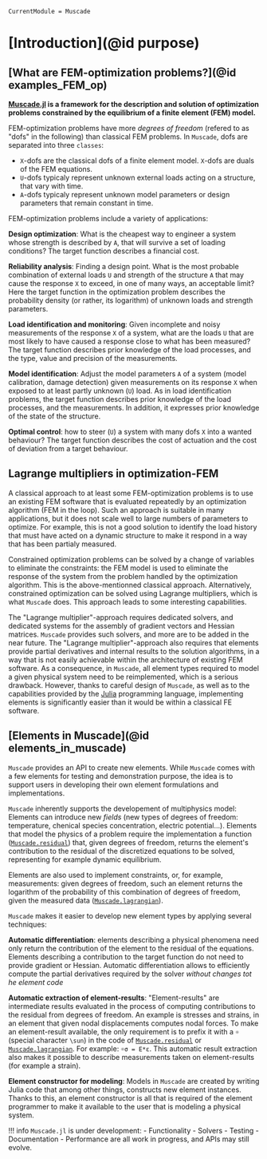 
```@meta
CurrentModule = Muscade
```

# [Introduction](@id purpose)

## [What are FEM-optimization problems?](@id examples_FEM_op)

**[Muscade.jl](https://github.com/SINTEF/Muscade.jl) is a framework for the description and solution of optimization problems constrained by the equilibrium of a finite element (FEM) model.**

FEM-optimization problems have more *degrees of freedom* (refered to as "dofs" in the following) than classical FEM problems. In `Muscade`, dofs are separated into three `classes`:

- `X`-dofs are the classical dofs of a finite element model. `X`-dofs are duals of the FEM equations. 
- `U`-dofs typicaly represent unknown external loads acting on a structure, that vary with time.
- `A`-dofs typicaly represent unknown model parameters or design parameters that remain constant in time.

FEM-optimization problems include a variety of applications:

**Design optimization**: What is the cheapest way to engineer a system whose strength is described by `A`, that will survive a set of loading conditions?  The target function describes a financial cost.

**Reliability analysis**: Finding a design point. What is the most probable combination of external loads `U` and strength of the structure `A` that may cause the response `X` to exceed, in one of many ways, an acceptable limit? Here the target function in the optimization problem describes the probability density (or rather, its logarithm) of unknown loads and strength parameters.

**Load identification and monitoring**: Given incomplete and noisy measurements of the response `X` of a system, what are the loads `U` that are most likely to have caused a response close to what has been measured?  The target function describes prior knowledge of the load processes, and the type, value and precision of the measurements. 

**Model identification**: Adjust the model parameters `A` of a system (model calibration, damage detection) given measurements on its response `X` when exposed to at least partly unknown (`U`) load. As in load identification problems, the target function describes prior knowledge of the load processes, and the measurements.  In addition, it expresses prior knowledge of the state of the structure. 

**Optimal control**: how to steer (`U`) a system with many dofs `X` into a wanted behaviour? The target function describes the cost of actuation and the cost of deviation from a target behaviour.

## Lagrange multipliers in optimization-FEM

A classical approach to at least some FEM-optimization problems is to use an existing FEM software that is evaluated repeatedly by an optimization algorithm (FEM in the loop).  Such an approach is suitable in many applications, but it does not scale well to large numbers of parameters to optimize.  For example, this is not a good solution to identify the load history that must have acted on a dynamic structure to make it respond in a way that has been partialy measured.

Constrained optimization problems can be solved by a change of variables to eliminate the constraints: the FEM model is used to eliminate the response of the system from the problem handled by the optimization algorithm. This is the above-mentionned classical approach.  Alternatively, constrained optimization can be solved using Lagrange multipliers, which is what `Muscade` does. This approach leads to some interesting capabilities.

The "Lagrange multiplier"-approach requires dedicated solvers, and dedicated systems for the assembly of gradient vectors and Hessian matrices. `Muscade` provides such solvers, and more are to be added in the near future.  The "Lagrange multiplier"-approach also requires that elements provide partial derivatives and internal results to the solution algorithms, in a way that is not easily achievable within the architecture of existing FEM software. As a consequence, in `Muscade`, all element types required to model a given physical system need to be reimplemented, which is a serious drawback.  However, thanks to careful design of `Muscade`, as well as to the capabilities provided by the [Julia](https://julialang.org) programming language, implementing elements is significantly easier than it would be within a classical FE software.

## [Elements in Muscade](@id elements_in_muscade)

`Muscade` provides an API to create new elements. While `Muscade` comes with a few elements for testing and demonstration purpose, the idea is to support users in developing their own element formulations and implementations.  

`Muscade` inherently supports the developement of multiphysics model:  Elements can introduce new *fields* (new types of degrees of freedom: temperature, chenical species concentration, electric potential...). Elements that model the physics of a problem require the implementation a function ([`Muscade.residual`](@ref)) that, given degrees of freedom, returns the element's contribution to the residual of the discretized equations to be solved, representing for example dynamic equilibrium. 

Elements are also used to implement constraints, or, for example, measurements: given degrees of freedom, such an element returns the logarithm of the probability of this combination of degrees of freedom, given the measured data ([`Muscade.lagrangian`](@ref)).  

`Muscade` makes it easier to develop new element types by applying several techniques:

**Automatic differentiation**: elements describing a physical phenomena need only return the contribution of the element to the residual of the equations.  Elements describing a contribution to the target function do not need to provide gradient or Hessian. Automatic differentiation allows to efficiently compute the partial derivatives required by the solver *without changes tot he element code*

**Automatic extraction of element-results**: "Element-results" are intermediate results evaluated in the process of computing contributions to the residual from degrees of freedom. An example is stresses and strains, in an element that given nodal displacements computes nodal forces. To make an element-result available, the only requirement is to prefix it with a `☼` (special character `\sun`) in the code of [`Muscade.residual`](@ref) or [`Muscade.lagrangian`](@ref).  For example: `☼σ = E*ε`.  This automatic result extraction also makes it possible to describe measurements taken on element-results (for example a strain).

**Element constructor for modeling**: Models in `Muscade` are created by writing Julia code that among other things, constructs new element instances.  Thanks to this, an element constructor is all that is required of the element programmer to make it available to the user that is modeling a physical system.

!!! info
    `Muscade.jl` is under development: 
    - Functionality 
    - Solvers
    - Testing 
    - Documentation
    - Performance
    are all work in progress, and APIs may still evolve.


